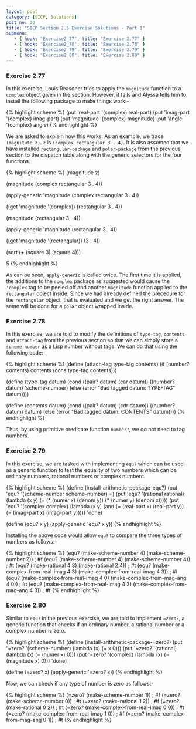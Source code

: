 ```yaml
---
layout: post
category: [SICP, Solutions]
post_no: 30
title: "SICP Section 2.5 Exercise Solutions - Part 1"
submenu:
   - { hook: "Exercise2_77", title: "Exercise 2.77" }
   - { hook: "Exercise2_78", title: "Exercise 2.78" }
   - { hook: "Exercise2_79", title: "Exercise 2.79" }
   - { hook: "Exercise2_80", title: "Exercise 2.80" }
---
```

### Exercise 2.77<a name="Exercise2_77">&nbsp;</a>

In this exercise, Louis Reasoner tries to apply the `magnitude` function to a `complex` object given in the section. However, it fails and Alyssa tells him to install the following package to make things work:-

<!--excerpt-->

{% highlight scheme %}
(put 'real-part '(complex) real-part)
(put 'imag-part '(complex) imag-part)
(put 'magnitude '(complex) magnitude)
(put 'angle '(complex) angle)
{% endhighlight %}

We are asked to explain how this works. As an example, we trace `(magnitute z)`. `z` is `(complex rectangular 3 . 4)`. It is also assumed that we have installed `rectangular-package` and `polar-package` from the previous section to the dispatch table along with the generic selectors for the four functions. 

{% highlight scheme %}
(magnitude z)

(magnitude (complex rectangular 3 . 4))

(apply-generic 'magnitude (complex rectangular 3 . 4))

((get 'magnitude '(complex)) (rectangular 3 . 4))

(magnitude (rectangular 3 . 4))

(apply-generic 'magnitude (rectangular 3 . 4))

((get 'magnitude '(rectangular)) (3 . 4))

(sqrt (+ (square 3) (square 4)))

5
{% endhighlight %}

As can be seen, `apply-generic` is called twice. The first time it is applied, the additions to the `complex` package as suggested would cause the `'complex` tag to be peeled off and another `magnitude` function applied to the `rectangular` object inside. Since we had already defined the precedure for the `rectangular` object, that is evaluated and we get the right answer. The same will be done for a `polar` object wrapped inside.

### Exercise 2.78<a name="Exercise2_78">&nbsp;</a>

In this exercise, we are told to modify the definitions of `type-tag`, `contents` and `attach-tag` from the previous section so that we can simply store a `scheme-number` as a Lisp number without tags. We can do that using the following code:-

{% highlight scheme %}
(define (attach-tag type-tag contents)
  (if (number? contents)
      contents
      (cons type-tag contents)))

(define (type-tag datum)
  (cond ((pair? datum) (car datum))
        ((number? datum) 'scheme-number)
        (else (error "Bad tagged datum: 
                      TYPE-TAG" datum))))

(define (contents datum)
  (cond ((pair? datum) (cdr datum))
        ((number? datum) datum)
        (else (error "Bad tagged datum: 
                      CONTENTS" datum))))
{% endhighlight %}

Thus, by using primitive predicate function `number?`, we do not need to tag numbers.

### Exercise 2.79<a name="Exercise2_79">&nbsp;</a>

In this exercise, we are tasked with implementing `equ?` which can be used as a generic function to test the equality of two numbers which can be ordinary numbers, rational numbers or complex numbers.

{% highlight scheme %}
(define (install-arithmetic-package-equ?)
  (put 'equ? '(scheme-number scheme-number) =)
  (put 'equ? '(rational rational)
       (lambda (x y) (= (* (numer x) (denom y))
                        (* (numer y) (denom x)))))
  (put 'equ? '(complex complex)
       (lambda (x y) (and (= (real-part x) (real-part y))
                          (= (imag-part x) (imag-part y)))))
  'done)

(define (equ? x y)
  (apply-generic 'equ? x y))
{% endhighlight %}

Installing the above code would allow `equ?` to compare the three types of numbers as follows:-

{% highlight scheme %}
(equ? (make-scheme-number 4)
      (make-scheme-number 2))
; #f
(equ? (make-scheme-number 4)
      (make-scheme-number 4))
; #t
(equ? (make-rational 4 8)
      (make-rational 2 4))
; #t
(equ? (make-complex-from-real-imag 4 3)
      (make-complex-from-real-imag 4 3))
; #t
(equ? (make-complex-from-real-imag 4 0)
      (make-complex-from-mag-ang 4 0))
; #t
(equ? (make-complex-from-real-imag 4 3)
      (make-complex-from-mag-ang 4 3))
; #f
{% endhighlight %}

### Exercise 2.80<a name="Exercise2_80">&nbsp;</a>

Similar to `equ?` in the previous exercise, we are told to implement `=zero?`, a generic function that checks if an ordinary number, a rational number or a complex number is zero.

{% highlight scheme %}
(define (install-arithmetic-package-=zero?)
  (put '=zero? '(scheme-number)
       (lambda (x) (= x 0)))
  (put '=zero? '(rational)
       (lambda (x) (= (numer x) 0)))
  (put '=zero? '(complex)
       (lambda (x) (= (magnitude x) 0)))
  'done)

(define (=zero? x)
  (apply-generic '=zero? x))
{% endhighlight %}

Now, we can check if any type of number is zero as follows:-

{% highlight scheme %}
(=zero? (make-scheme-number 1))
; #f
(=zero? (make-scheme-number 0))
; #t
(=zero? (make-rational 1 2))
; #f
(=zero? (make-rational 0 2))
; #t
(=zero? (make-complex-from-real-imag 0 0))
; #t
(=zero? (make-complex-from-real-imag 1 0))
; #f
(=zero? (make-complex-from-mag-ang 0 1))
; #t
{% endhighlight %}
